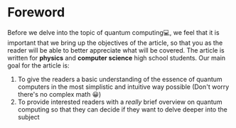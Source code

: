 <!---->
# Foreword

Before we delve into the topic of quantum computing💻, we feel that it is important that we bring up the objectives of the article, so that you as the reader will be able to better appreciate what will be covered. The article is written for **physics** and **computer science** high school students. Our main goal for the article is:

1. To give the readers a basic understanding of the essence of quantum computers in the most simplistic and intuitive way possible (Don't worry there's no complex math 😀)
2. To provide interested readers with a *really* brief overview on quantum computing so that they can decide if they want to delve deeper into the subject